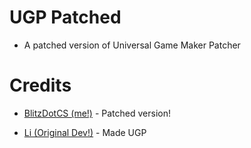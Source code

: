 # UGP Patched

* A patched version of Universal Game Maker Patcher

# Credits

* [BlitzDotCS (me!)](https://twitter.com/blitzdotcs) - Patched version!

* [Li (Original Dev!)](https://silica.codes/Li) - Made UGP